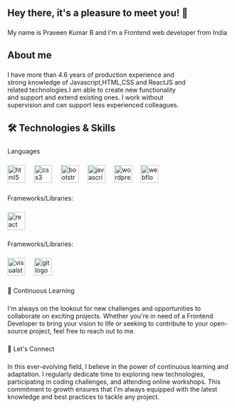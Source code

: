 ## Hey there, it's a pleasure to meet you! 👋



###

<p align="left">My name is Praveen Kumar B and I'm a Frontend web developer from India</p>

###

<h2 align="left">About me</h2>

###

<p align="left">I have more than 4.6 years of production experience and<br>strong knowledge of Javascript,HTML,CSS and ReactJS and<br>related technologies.I am able to create new functionality<br>and support and extend existing ones. I work without<br>supervision and can support less experienced colleagues.</p>

###

<h2 align="left">🛠️ Technologies & Skills</h2>

###

<p align="left">Languages</p>

###

<div align="left">
  <img src="https://cdn.jsdelivr.net/gh/devicons/devicon/icons/html5/html5-original.svg" height="40" alt="html5 logo"  />
  <img width="12" />
  <img src="https://cdn.jsdelivr.net/gh/devicons/devicon/icons/css3/css3-original.svg" height="40" alt="css3 logo"  />
  <img width="12" />
  <img src="https://cdn.jsdelivr.net/gh/devicons/devicon/icons/bootstrap/bootstrap-original.svg" height="40" alt="bootstrap logo"  />
  <img width="12" />
  <img src="https://cdn.jsdelivr.net/gh/devicons/devicon/icons/javascript/javascript-original.svg" height="40" alt="javascript logo"  />
  <img width="12" />
  <img src="https://cdn.jsdelivr.net/gh/devicons/devicon/icons/wordpress/wordpress-original.svg" height="40" alt="wordpress logo"  />
  <img width="12" />
  <img src="https://cdn.jsdelivr.net/gh/devicons/devicon/icons/webflow/webflow-original.svg" height="40" alt="webflow logo"  />
</div>

###

<p align="left">Frameworks/Libraries:</p>

###

<div align="left">
  <img src="https://cdn.jsdelivr.net/gh/devicons/devicon/icons/react/react-original.svg" height="40" alt="react logo"  />
</div>

###

<p align="left">Frameworks/Libraries:</p>

###

<div align="left">
  <img src="https://cdn.jsdelivr.net/gh/devicons/devicon/icons/visualstudio/visualstudio-plain.svg" height="40" alt="visualstudio logo"  />
  <img width="12" />
  <img src="https://cdn.jsdelivr.net/gh/devicons/devicon/icons/git/git-original.svg" height="40" alt="git logo"  />
</div>

###

<p align="left">🌱 Continuous Learning</p>

###

<p align="left">I'm always on the lookout for new challenges and opportunities to collaborate on exciting projects. Whether you're in need of a Frontend Developer to bring your vision to life or seeking to contribute to your open-source project, feel free to reach out to me.</p>

###

<p align="left">🤝 Let's Connect</p>

###

<p align="left">In this ever-evolving field, I believe in the power of continuous learning and adaptation. I regularly dedicate time to exploring new technologies, participating in coding challenges, and attending online workshops. This commitment to growth ensures that I'm always equipped with the latest knowledge and best practices to tackle any project.</p>

###
